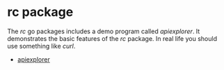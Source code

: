 
# rc package

The _rc_ go packages includes a demo program
called _apiexplorer_. It demonstrates the basic
features of the _rc_ package.  In real life you
should use something like *curl*.

+ [apiexplorer](./apiexplorer.html)
